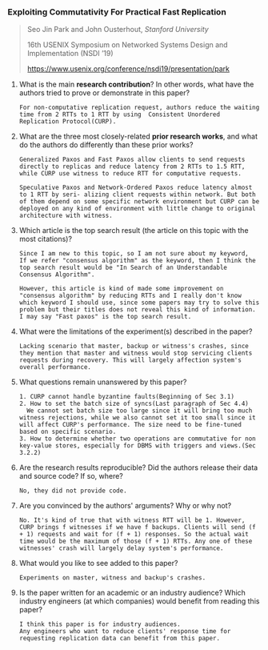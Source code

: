 ### Exploiting Commutativity For Practical Fast Replication

> Seo Jin Park and John Ousterhout, *Stanford University*
>
> 16th USENIX Symposium on Networked Systems Design and Implementation (NSDI ’19)
>
> https://www.usenix.org/conference/nsdi19/presentation/park

1. What is the main **research contribution**? In other words, what have the authors tried to prove or demonstrate in this paper?

   ```
   For non-computative replication request, authors reduce the waiting time from 2 RTTs to 1 RTT by using  Consistent Unordered Replication Protocol(CURP).
   ```

2. What are the three most closely-related **prior research works**, and what do the authors do differently than these prior works?

   ```
   Generalized Paxos and Fast Paxos allow clients to send requests directly to replicas and reduce latency from 2 RTTs to 1.5 RTT, while CURP use witness to reduce RTT for computative requests.
   
   Speculative Paxos and Network-Ordered Paxos reduce latency almost to 1 RTT by seri- alizing client requests within network. But both of them depend on some specific network environment but CURP can be deployed on any kind of environment with little change to original architecture with witness.
   ```

3. Which article is the top search result (the article on this topic with the most citations)?

   ```
   Since I am new to this topic, so I am not sure about my keyword,
   If we refer "consensus algorithm" as the keyword, then I think the top search result would be "In Search of an Understandable Consensus Algorithm".
   
   However, this article is kind of made some improvement on "consensus algorithm" by reducing RTTs and I really don't know which keyword I should use, since some papers may try to solve this problem but their titles does not reveal this kind of information. I may say "Fast paxos" is the top search result.
   ```

4. What were the limitations of the experiment(s) described in the paper?

   ```
   Lacking scenario that master, backup or witness's crashes, since they mention that master and witness would stop servicing clients requests during recovery. This will largely affection system's overall performance.
   ```

5. What questions remain unanswered by this paper?

   ```
   1. CURP cannot handle byzantine faults(Beginning of Sec 3.1)
   2. How to set the batch size of syncs(Last paragraph of Sec 4.4)
   	 We cannot set batch size too large since it will bring too much witness rejections, while we also cannot set it too small since it will affect CURP's performance. The size need to be fine-tuned based on specific scenario.
   3. How to determine whether two operations are commutative for non key-value stores, especially for DBMS with triggers and views.(Sec 3.2.2)
   ```

6. Are the research results reproducible? Did the authors release their data and source code? If so, where?

   ```
   No, they did not provide code.
   ```

7. Are you convinced by the authors' arguments? Why or why not?

   ```
   No. It's kind of true that with witness RTT will be 1. However, CURP brings f witnesses if we have f backups. Clients will send (f + 1) requests and wait for (f + 1) responses. So the actual wait time would be the maximum of those (f + 1) RTTs. Any one of these witnesses' crash will largely delay system's performance.
   ```

8. What would you like to see added to this paper?

   ```
   Experiments on master, witness and backup's crashes.
   ```

9. Is the paper written for an academic or an industry audience? Which industry engineers (at which companies) would benefit from reading this paper?

   ```
   I think this paper is for industry audiences.
   Any engineers who want to reduce clients' response time for requesting replication data can benefit from this paper.
   ```

   